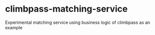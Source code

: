 # climbpass-matching-service
Experimental matching service using business logic of climbpass as an example
